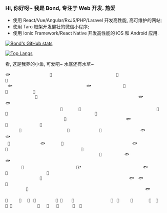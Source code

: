 ### Hi, 你好呀~ 我是 Bond, 专注于 Web 开发. 热爱

- 使用 React/Vue/Angular/RxJS/PHP/Laravel 开发高性能, 高可维护的网站;
- 使用 Taro 框架开发健壮的微信小程序;
- 使用 Ionic Framework/React Native 开发高性能的 iOS 和 Android 应用.


[![Bond's GitHub stats](https://github-readme-stats.vercel.app/api?username=shrekuu&show_icons=true)](https://github.com/shrekuu/resume)

[![Top Langs](https://github-readme-stats.vercel.app/api/top-langs/?username=shrekuu)](https://github.com/shrekuu/resume)


看, 这是我养的小鱼, 可爱吧~ 水底还有水草~

```
🐟　　　　　　　  　  🐙                            🐬                          🐬
 🐟　　　　　　　　                   🐟              🐬                              🐡           🐬                         
             🐡                                            🐟                                        🐟
                        🐠       🐠                                 🐠        🐙                                      🐡
　　　　　　　　　　         🐠                          🐟                             🐠              🐡
　　　 🐠　　　　　　          🐠             🐙                 🐟                               🐟
 🐡　　　　　　　　🐟       🐠                              🐟                 🐙                                🐠
                                         🐙          🐟                                                                🐟
       🐋                       🧜‍♂️                           🐟                🐠                 🦈
               🐋                                      🐟  🐟                                                       🐙  
         🐋                                                   🐟
 
🌾　　　🌱　 🦀　🌾　       🌱 🐚    🌱                🌾　🐚     🌱       🌱  🌿   🌾 🦪           🌿   🌱　　🌾      🌱  🌱  
```
